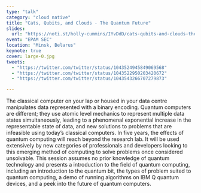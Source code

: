 ```yaml
---
type: "talk"
category: "cloud native"
title: "Cats, Qubits, and Clouds - The Quantum Future"
slides:
  url: "https://noti.st/holly-cummins/IYvDdD/cats-qubits-and-clouds-the-quantum-future-keynote"
event: "EPAM SEC"
location: "Minsk, Belarus"
keynote: true
cover: large-0.jpg
tweets:
  - "https://twitter.com/twitter/status/1043524945849069568"
  - "https://twitter.com/twitter/status/1043522950203420672"
  - "https://twitter.com/twitter/status/1043543266707279873"

---
```

The classical computer on your lap or housed in your data centre manipulates data represented with a binary encoding. Quantum computers are different; they use atomic level mechanics to represent multiple data states simultaneously, leading to a phenomenal exponential increase in the representable state of data, and new solutions to problems that are infeasible using today’s classical computers. In five years, the effects of quantum computing will reach beyond the research lab. It will be used extensively by new categories of professionals and developers looking to this emerging method of computing to solve problems once considered unsolvable.
This session assumes no prior knowledge of quantum technology and presents a introduction to the field of quantum computing, including an introduction to the quantum bit, the types of problem suited to quantum computing, a demo of running algorithms on IBM Q quantum devices, and a peek into the future of quantum computers.